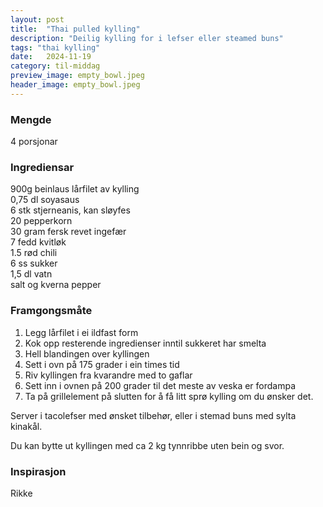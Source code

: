 ```yaml
---
layout: post
title:  "Thai pulled kylling"
description: "Deilig kylling for i lefser eller steamed buns"
tags: "thai kylling"
date:   2024-11-19
category: til-middag
preview_image: empty_bowl.jpeg
header_image: empty_bowl.jpeg
---
```


### Mengde

4 porsjonar

### Ingrediensar

900g beinlaus lårfilet av kylling<br>
0,75 dl soyasaus<br>
6 stk stjerneanis, kan sløyfes<br>
20 pepperkorn<br>
30 gram fersk revet ingefær<br>
7 fedd kvitløk<br>
1.5 rød chili<br>
6 ss sukker<br>
1,5 dl vatn<br>
salt og kverna pepper<br>

### Framgongsmåte

1. Legg lårfilet i ei ildfast form
2. Kok opp resterende ingredienser inntil sukkeret har smelta
3. Hell blandingen over kyllingen
4. Sett i ovn på 175 grader i ein times tid
5. Riv kyllingen fra kvarandre med to gaflar
6. Sett inn i ovnen på 200 grader til det meste av veska er fordampa
7. Ta på grillelement på slutten for å få litt sprø kylling om du ønsker det.

Server i tacolefser med ønsket tilbehør, eller i stemad buns med sylta kinakål.

Du kan bytte ut kyllingen med ca 2 kg tynnribbe uten bein og svor.

### Inspirasjon

Rikke

<!-- ### Forbetringspotensiale -->